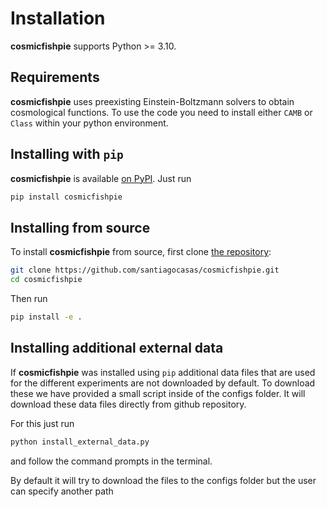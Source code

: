 Installation
============

**cosmicfishpie** supports Python >= 3.10.

## Requirements

**cosmicfishpie** uses preexisting Einstein-Boltzmann solvers to obtain cosmological functions. To use the code you need to install either `CAMB` or `Class` within your python environment.  

## Installing with `pip`

**cosmicfishpie** is available [on PyPI](https://pypi.org/project/cosmicfishpie/). Just run

```bash
pip install cosmicfishpie
```

## Installing from source

To install **cosmicfishpie** from source, first clone [the repository](https://github.com/santiagocasas/cosmicfishpie):

```bash
git clone https://github.com/santiagocasas/cosmicfishpie.git
cd cosmicfishpie
```

Then run

```bash
pip install -e .
```

## Installing additional external data

If **cosmicfishpie** was installed using `pip` additional data files that are used for the different experiments are not downloaded by default. To download these we have provided a small script inside of the configs folder. It will download these data files directly from github repository.

For this just run

```bash
python install_external_data.py
```

and follow the command prompts in the terminal.

By default it will try to download the files to the configs folder but the user can specify another path
